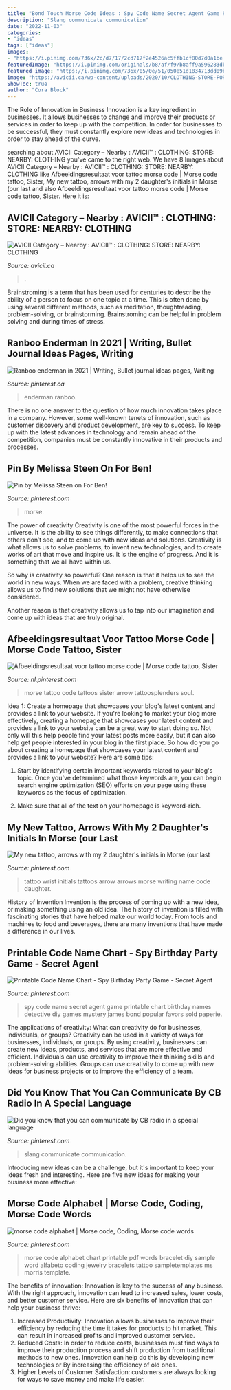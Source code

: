 ```yaml
---
title: "Bond Touch Morse Code Ideas : Spy Code Name Secret Agent Game Printable Chart Birthday Names Detective Diy Games Mystery James Bond Popular Favors Sold Paperie"
description: "Slang communicate communication"
date: "2022-11-03"
categories:
- "ideas"
tags: ["ideas"]
images:
- "https://i.pinimg.com/736x/2c/d7/17/2cd717f2e4526ac5ffb1cf80d7d0a1be.jpg"
featuredImage: "https://i.pinimg.com/originals/b8/af/f9/b8aff9a596283db0af1d73bc540c651f.jpg"
featured_image: "https://i.pinimg.com/736x/05/0e/51/050e51d1834713dd09bab64900ce402d.jpg"
image: "https://avicii.ca/wp-content/uploads/2020/10/CLOTHING-STORE-FOR-MEN-WOMEN-KIDS-NEARBY-AVICII.CA_-3.jpg"
ShowToc: true
author: "Cora Block"
---
```



The Role of Innovation in Business
Innovation is a key ingredient in businesses. It allows businesses to change and improve their products or services in order to keep up with the competition. In order for businesses to be successful, they must constantly explore new ideas and technologies in order to stay ahead of the curve.

	

		
searching about AVICII Category – Nearby : AVICII™ : CLOTHING: STORE: NEARBY: CLOTHING you've came to the right web. We have 8 Images about AVICII Category – Nearby : AVICII™ : CLOTHING: STORE: NEARBY: CLOTHING like Afbeeldingsresultaat voor tattoo morse code | Morse code tattoo, Sister, My new tattoo, arrows with my 2 daughter&#039;s initials in Morse (our last and also Afbeeldingsresultaat voor tattoo morse code | Morse code tattoo, Sister. Here it is:
		
    
## AVICII Category – Nearby : AVICII™ : CLOTHING: STORE: NEARBY: CLOTHING

<img loading=lazy src="https://avicii.ca/wp-content/uploads/2020/10/CLOTHING-STORE-FOR-MEN-WOMEN-KIDS-NEARBY-AVICII.CA_-3.jpg" onerror="this.onerror=null;this.src='https://tse1.mm.bing.net/th?id=OIP.uKNu4RcfnhHk0924rph16wHaD0&amp;pid=15.1';" alt="AVICII Category – Nearby : AVICII™ : CLOTHING: STORE: NEARBY: CLOTHING">

_Source: avicii.ca_

>. 

	

Brainstroming is a term that has been used for centuries to describe the ability of a person to focus on one topic at a time. This is often done by using several different methods, such as meditation, thoughtreading, problem-solving, or brainstorming. Brainstroming can be helpful in problem solving and during times of stress.

    
## Ranboo Enderman In 2021 | Writing, Bullet Journal Ideas Pages, Writing

<img loading=lazy src="https://i.pinimg.com/736x/05/0e/51/050e51d1834713dd09bab64900ce402d.jpg" onerror="this.onerror=null;this.src='https://tse1.mm.bing.net/th?id=OIP.QDOwHf3kb3OzHbvbLJ0nGQHaEP&amp;pid=15.1';" alt="Ranboo enderman in 2021 | Writing, Bullet journal ideas pages, Writing">

_Source: pinterest.ca_

>enderman ranboo. 

	

There is no one answer to the question of how much innovation takes place in a company. However, some well-known tenets of innovation, such as customer discovery and product development, are key to success. To keep up with the latest advances in technology and remain ahead of the competition, companies must be constantly innovative in their products and processes.

    
## Pin By Melissa Steen On For Ben!

<img loading=lazy src="https://i.pinimg.com/originals/eb/35/d5/eb35d5d2d6b36d9927ecd90f06229e0e.jpg" onerror="this.onerror=null;this.src='https://tse1.mm.bing.net/th?id=OIP.r6VfB1pW9KVWq-v2WyRhtAHaJ6&amp;pid=15.1';" alt="Pin by Melissa Steen on For Ben!">

_Source: pinterest.com_

>morse. 

	

The power of creativity
Creativity is one of the most powerful forces in the universe. It is the ability to see things differently, to make connections that others don’t see, and to come up with new ideas and solutions.
Creativity is what allows us to solve problems, to invent new technologies, and to create works of art that move and inspire us. It is the engine of progress. And it is something that we all have within us.

So why is creativity so powerful? One reason is that it helps us to see the world in new ways. When we are faced with a problem, creative thinking allows us to find new solutions that we might not have otherwise considered.

Another reason is that creativity allows us to tap into our imagination and come up with ideas that are truly original.

    
## Afbeeldingsresultaat Voor Tattoo Morse Code | Morse Code Tattoo, Sister

<img loading=lazy src="https://i.pinimg.com/736x/dd/9b/9b/dd9b9b036022b9d335fc1520940a3102.jpg" onerror="this.onerror=null;this.src='https://tse3.mm.bing.net/th?id=OIP.un2xFh1Sh_hC8dULIGHrXAHaJ3&amp;pid=15.1';" alt="Afbeeldingsresultaat voor tattoo morse code | Morse code tattoo, Sister">

_Source: nl.pinterest.com_

>morse tattoo code tattoos sister arrow tattoosplenders soul. 

	

Idea 1: Create a homepage that showcases your blog's latest content and provides a link to your website.
If you're looking to market your blog more effectively, creating a homepage that showcases your latest content and provides a link to your website can be a great way to start doing so. Not only will this help people find your latest posts more easily, but it can also help get people interested in your blog in the first place. So how do you go about creating a homepage that showcases your latest content and provides a link to your website? Here are some tips:
1. Start by identifying certain important keywords related to your blog's topic. Once you've determined what those keywords are, you can begin search engine optimization (SEO) efforts on your page using these keywords as the focus of optimization.

2. Make sure that all of the text on your homepage is keyword-rich.

    
## My New Tattoo, Arrows With My 2 Daughter&#039;s Initials In Morse (our Last

<img loading=lazy src="https://i.pinimg.com/originals/b8/af/f9/b8aff9a596283db0af1d73bc540c651f.jpg" onerror="this.onerror=null;this.src='https://tse4.mm.bing.net/th?id=OIP.AvYL_TdO32rjZhOdmo-JGAHaJ4&amp;pid=15.1';" alt="My new tattoo, arrows with my 2 daughter&#039;s initials in Morse (our last">

_Source: pinterest.com_

>tattoo wrist initials tattoos arrow arrows morse writing name code daughter. 

	

History of Invention
Invention is the process of coming up with a new idea, or making something using an old idea. The history of invention is filled with fascinating stories that have helped make our world today. From tools and machines to food and beverages, there are many inventions that have made a difference in our lives.

    
## Printable Code Name Chart - Spy Birthday Party Game - Secret Agent

<img loading=lazy src="https://i.pinimg.com/originals/ba/6e/98/ba6e98a817e63749b0ab5b4efbc79fe8.jpg" onerror="this.onerror=null;this.src='https://tse1.mm.bing.net/th?id=OIP.eLNzGzVpnenmdEyMAJoveQHaHa&amp;pid=15.1';" alt="Printable Code Name Chart - Spy Birthday Party Game - Secret Agent">

_Source: pinterest.com_

>spy code name secret agent game printable chart birthday names detective diy games mystery james bond popular favors sold paperie. 

	

The applications of creativity: What can creativity do for businesses, individuals, or groups?
Creativity can be used in a variety of ways for businesses, individuals, or groups. By using creativity, businesses can create new ideas, products, and services that are more effective and efficient. Individuals can use creativity to improve their thinking skills and problem-solving abilities. Groups can use creativity to come up with new ideas for business projects or to improve the efficiency of a team.

    
## Did You Know That You Can Communicate By CB Radio In A Special Language

<img loading=lazy src="https://i.pinimg.com/736x/2c/d7/17/2cd717f2e4526ac5ffb1cf80d7d0a1be.jpg" onerror="this.onerror=null;this.src='https://tse4.mm.bing.net/th?id=OIP.sgRCZWe_Go9Jqxi9nVh0zAHaDR&amp;pid=15.1';" alt="Did you know that you can communicate by CB radio in a special language">

_Source: pinterest.com_

>slang communicate communication. 

	

Introducing new ideas can be a challenge, but it's important to keep your ideas fresh and interesting. Here are five new ideas for making your business more effective:

    
## Morse Code Alphabet | Morse Code, Coding, Morse Code Words

<img loading=lazy src="https://i.pinimg.com/736x/d8/af/e2/d8afe26bd8111e2094b7fd9263544d48.jpg" onerror="this.onerror=null;this.src='https://tse3.mm.bing.net/th?id=OIP.xVDgwNUGIOvKghar_V9kOQHaIb&amp;pid=15.1';" alt="morse code alphabet | Morse code, Coding, Morse code words">

_Source: pinterest.com_

>morse code alphabet chart printable pdf words bracelet diy sample word alfabeto coding jewelry bracelets tattoo sampletemplates ms morris template. 

	

The benefits of innovation:
Innovation is key to the success of any business. With the right approach, innovation can lead to increased sales, lower costs, and better customer service. Here are six benefits of innovation that can help your business thrive: 
1. Increased Productivity: Innovation allows businesses to improve their efficiency by reducing the time it takes for products to hit market. This can result in increased profits and improved customer service. 
2. Reduced Costs: In order to reduce costs, businesses must find ways to improve their production process and shift production from traditional methods to new ones. Innovation can help do this by developing new technologies or By increasing the efficiency of old ones. 
3. Higher Levels of Customer Satisfaction: customers are always looking for ways to save money and make life easier.

